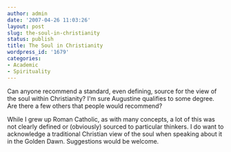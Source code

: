 ```yaml
---
author: admin
date: '2007-04-26 11:03:26'
layout: post
slug: the-soul-in-christianity
status: publish
title: The Soul in Christianity
wordpress_id: '1679'
categories:
- Academic
- Spirituality
---
```

Can anyone recommend a standard, even defining, source for the view of the soul within Christianity? I'm sure Augustine qualifies to some degree. Are there a few others that people would recommend?

While I grew up Roman Catholic, as with many concepts, a lot of this was not clearly defined or (obviously) sourced to particular thinkers. I do want to acknowledge a traditional Christian view of the soul when speaking about it in the Golden Dawn. Suggestions would be welcome.
